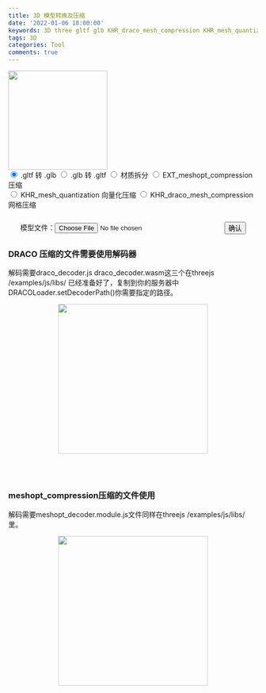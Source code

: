 ```yaml
---
title: 3D 模型转换及压缩
date: '2022-01-06 18:00:00'
keywords: 3D three gltf glb KHR_draco_mesh_compression KHR_mesh_quantization
tags: 3D
categories: Tool
comments: true
---
```


<div class="center">
<img class="mcenter" style="height: 200px" src="https://gitee.com/lightzhu/picgo/raw/master/blog-thumbnail.png" />
</div>

<!-- more -->

<html>

<head>
  <meta http-equiv="content-type" content="text/html;charset=utf-8;" />
  <meta http-equiv="X-UA-Compatible" content="IE=edge,chrome=1" />
  <meta name="robots" content="all" />
  <meta name="robots" content="index,follow" />
  <title>3D 模型转换及压缩</title>
  <link rel="stylesheet" href="/css/picnic.min.css">
  <style>
    .container{
      width:100%;
    }
    .form-group {
      display:flex;
      justify-content: center;
      align-items: center;
    }
    .form-group label{
      line-height:34px;
      margin:0;
    }
    .form-group .form-control{
      width:66%;
      margin-right:10px;
    }
    .form-group .btn{
      margin:0px;
    }
    .file-box{
      margin-top:20px;
    }
    .down{
      margin-top:20px;
    }
    .down p{
      display:inline-block;
    }
    .image-box{
      min-height:350px;
      text-align:center;
    }
    .image-box img{
      min-width:300px;
      min-height:300px;
      height:auto;
      border:1px solid #ccc;
    }
    .down{
      display:none;
    }
    .tip{
       margin-top:20px;
    }
  </style>
</head>

<body>
  <div class="container">
    <div>
       <label>
        <input type='radio' name="radiotype" checked value="0">
        <span class="checkable">.gltf 转 .glb</span>
      </label>
       <label>
        <input type='radio' name="radiotype" value="1">
        <span class="checkable">.glb 转 .gltf</span>
      </label>
       <label>
        <input type='radio' name="radiotype" value="2">
        <span class="checkable">材质拆分</span>
      </label>
      <label>
        <input type='radio' name="radiotype" value="3">
        <span class="checkable">EXT_meshopt_compression 压缩</span>
      </label>
    </div>
    <div>
      <label>
        <input type='radio' name="radiotype" value="4">
        <span class="checkable">KHR_mesh_quantization 向量化压缩</span>
      </label>
      <label>
        <input type='radio' name="radiotype" value="5">
        <span class="checkable">KHR_draco_mesh_compression 网格压缩</span>
      </label>
    </div>
    </div> 
    <div class="file-box">
      <div class="form-group">
        <label for="file">模型文件：</label>
        <input type="file" id="file" class="form-control" accept=".gltf,.glb" placeholder="上传">
        <button id="creatFile">确认</button>
      </div>
      <div class="down">
        <p id="dist">下载地址</p>
        <span class="size"></span>
        <a href="/" target="_blank">点击下载</a>
      </div> 
    </div>
    <div class="tip">
      <h3>DRACO 压缩的文件需要使用解码器</h3>
      <p>解码需要draco_decoder.js draco_decoder.wasm这三个在threejs /examples/js/libs/ 已经准备好了，复制到你的服务器中DRACOLoader.setDecoderPath()你需要指定的路径。</p>
      <div class="image-box">
        <img src="https://gitee.com/lightzhu/picgo/raw/master/dracoloader使用.png" class="img">
      </div> 
    </div>
    <div class="tip">
      <h3>meshopt_compression压缩的文件使用</h3>
      <p>解码需要meshopt_decoder.module.js文件同样在threejs /examples/js/libs/ 里。</p>
      <div class="image-box">
        <img src="https://gitee.com/lightzhu/picgo/raw/master/meshopt_compression.png" class="img">
      </div> 
    </div>
  </div>
  <script src="https://cdn.bootcdn.net/ajax/libs/jquery/1.8.0/jquery-1.8.0.min.js"></script>
  <script>
    $(document).ready(function(){
       $("#creatFile").click(function(){
        console.log($("input[name='radiotype']:checked").val());
        let type = $("input[name='radiotype']:checked").val();
        var files = $('#file').prop('files');
        var data = new FormData();
        data.append('file', files[0]);
        data.append('type', type);
        $('.down').hide();
        uploadFileAndconvert(data);
      })
      function uploadFileAndconvert(params){
        $.ajax({
          type: "post",
          url: "http://127.0.0.1:7001/3dmodel/convert",
          // url:"http://xapi.2048888.xyz/3dmodel/convert",
          data:params,
          cache: false,
          timeout : 50000,
          processData: false, 
          contentType: false, 
          success: function (res) {
            console.log(res)
            if(res.code!==200){
              return window.alert(res.msg)
            }
            $('.down').show().find('#dist').text(res.data.path)
            $('.down .size').eq(0).text(res.data.size)
            $('.down a').eq(0).attr('href',res.data.path)
          },
          error: function (err) {
            console.log(err)
          }
        })
      }
    })
  </script>
</body>

</html>
